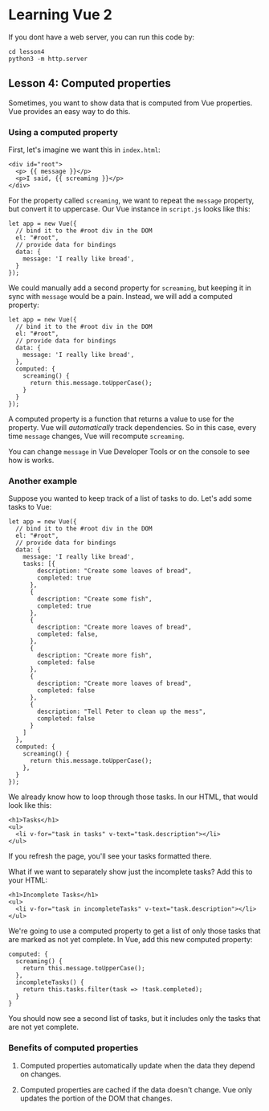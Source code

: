 # Learning Vue 2

If you dont have a web server, you can run this code by:

```
cd lesson4
python3 -m http.server
```

## Lesson 4: Computed properties

Sometimes, you want to show data that is computed from Vue properties. Vue provides an easy way to do this.

### Using a computed property

First, let's imagine we want this in `index.html`:

```
<div id="root">
  <p> {{ message }}</p>
  <p>I said, {{ screaming }}</p>
</div>
```

For the property called `screaming`, we want to repeat the `message` property, but convert it to uppercase.
Our Vue instance in `script.js` looks like this:

```
let app = new Vue({
  // bind it to the #root div in the DOM
  el: "#root",
  // provide data for bindings
  data: {
    message: 'I really like bread',
  }
});
```

We could manually add a second property for `screaming`, but keeping it in sync with `message` would be a pain. Instead, we will add a computed property:

```
let app = new Vue({
  // bind it to the #root div in the DOM
  el: "#root",
  // provide data for bindings
  data: {
    message: 'I really like bread',
  },
  computed: {
    screaming() {
      return this.message.toUpperCase();
    }
  }
});
```

A computed property is a function that returns a value to use for the property. Vue will _automatically_ track dependencies. So in this case, every time `message` changes, Vue will recompute `screaming`.

You can change `message` in Vue Developer Tools or on the console to see how is works.

### Another example

Suppose you wanted to keep track of a list of tasks to do. Let's add some tasks to Vue:

```
let app = new Vue({
  // bind it to the #root div in the DOM
  el: "#root",
  // provide data for bindings
  data: {
    message: 'I really like bread',
    tasks: [{
        description: "Create some loaves of bread",
        completed: true
      },
      {
        description: "Create some fish",
        completed: true
      },
      {
        description: "Create more loaves of bread",
        completed: false,
      },
      {
        description: "Create more fish",
        completed: false
      },
      {
        description: "Create more loaves of bread",
        completed: false
      },
      {
        description: "Tell Peter to clean up the mess",
        completed: false
      }
    ]
  },
  computed: {
    screaming() {
      return this.message.toUpperCase();
    },
  }
});
```

We already know how to loop through those tasks. In our HTML, that would look like this:

```
<h1>Tasks</h1>
<ul>
  <li v-for="task in tasks" v-text="task.description"></li>
</ul>
```

If you refresh the page, you'll see your tasks formatted there.

What if we want to separately show just the incomplete tasks? Add this to your HTML:

```
<h1>Incomplete Tasks</h1>
<ul>
  <li v-for="task in incompleteTasks" v-text="task.description"></li>
</ul>
```

We're going to use a computed property to get a list of only those tasks that are marked as not yet complete. In Vue, add this new computed property:

```
computed: {
  screaming() {
    return this.message.toUpperCase();
  },
  incompleteTasks() {
    return this.tasks.filter(task => !task.completed);
  }
}
```

You should now see a second list of tasks, but it includes only the tasks that are not yet complete.

### Benefits of computed properties

1. Computed properties automatically update when the data they depend on changes.

1. Computed properties are cached if the data doesn't change. Vue only updates the portion of the DOM that changes.
